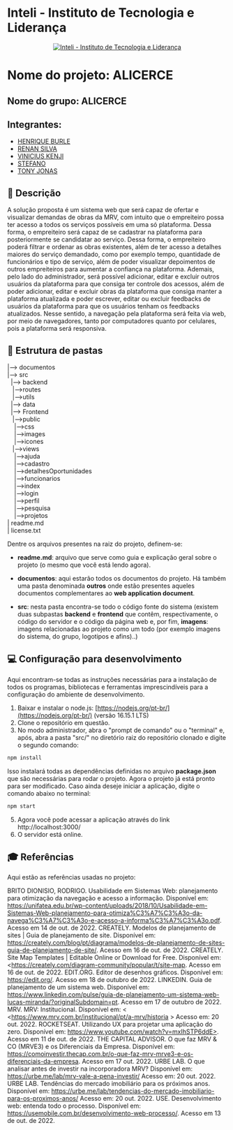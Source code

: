 # Inteli - Instituto de Tecnologia e Liderança 

<p align="center">
<a href= "https://www.inteli.edu.br/"><img src="https://www.inteli.edu.br/wp-content/uploads/2021/08/20172028/marca_1-2.png" alt="Inteli - Instituto de Tecnologia e Liderança" border="0"></a>
</p>

# Nome do projeto: ALICERCE

## Nome do grupo: ALICERCE

## Integrantes: 
- <a href="https://www.linkedin.com/in/henrique-burle/">HENRIQUE BURLE</a>
- <a href="https://www.linkedin.com/in/victorbarq/">RENAN SILVA</a>
- <a href="https://www.linkedin.com/in/victorbarq/">VINICIUS KENJI</a> 
- <a href="https://www.linkedin.com/in/stefano-parente-652822244//">STEFANO</a> 
- <a href="https://www.linkedin.com/in/tonyjonas/">TONY JONAS</a>

## 📝 Descrição

A solução proposta é um sistema web que será capaz de ofertar e visualizar demandas de obras da MRV, com intuito que o empreiteiro possa ter acesso a todos os serviços possíveis em uma só plataforma. Dessa forma, o empreiteiro será capaz de se cadastrar na plataforma para posteriormente se candidatar ao serviço. Dessa forma, o empreiteiro poderá filtrar e ordenar as obras existentes, além de ter acesso a detalhes maiores do serviço demandado, como por exemplo tempo, quantidade de funcionários e tipo de serviço, além de poder visualizar depoimentos de outros empreiteiros para aumentar a confiança na plataforma. 
Ademais, pelo lado do administrador, será possível adicionar, editar e excluir outros usuários da plataforma para que consiga ter controle dos acessos, além de poder  adicionar, editar e excluir obras da plataforma que consiga manter a plataforma atualizada e poder escrever, editar ou excluir feedbacks de usuários da plataforma para que os usuários tenham os feedbacks atualizados.
Nesse sentido, a navegação pela plataforma será feita via web, por meio de navegadores, tanto por computadores quanto por celulares, pois a plataforma será responsiva.

## 📁 Estrutura de pastas

|--> documentos<br>
|--> src<br>
&nbsp;  |--> backend<br>
&nbsp;&nbsp;    |-->routes<br>
&nbsp;&nbsp;    |-->utils<br>
&nbsp;  |--> data<br>
&nbsp;  |--> Frontend<br>
&nbsp;&nbsp;    |-->public<br>
 &nbsp;&nbsp;&nbsp;     |-->css<br>
  &nbsp;&nbsp;&nbsp;    |-->images<br>
   &nbsp;&nbsp;&nbsp;   |-->icones<br>
 &nbsp;&nbsp;   |-->views<br>
  &nbsp;&nbsp;&nbsp;    |-->ajuda<br>
 &nbsp;&nbsp;&nbsp;     |-->cadastro<br>
   &nbsp;&nbsp;&nbsp;   |-->detalhesOportunidades<br>
  &nbsp;&nbsp;&nbsp;    |-->funcionarios<br>
  &nbsp;&nbsp;&nbsp;    |-->index<br>
  &nbsp;&nbsp;&nbsp;    |-->login<br>
 &nbsp;&nbsp;&nbsp;     |-->perfil<br>
 &nbsp;&nbsp;&nbsp;     |-->pesquisa<br>
  &nbsp;&nbsp;&nbsp;    |-->projetos<br>
  | readme.md<br>
  | license.txt

Dentre os arquivos presentes na raiz do projeto, definem-se:

- <b>readme.md</b>: arquivo que serve como guia e explicação geral sobre o projeto (o mesmo que você está lendo agora).

- <b>documentos</b>: aqui estarão todos os documentos do projeto. Há também uma pasta denominada <b>outros</b> onde estão presentes aqueles documentos complementares ao <b>web application document</b>.

- <b>src</b>: nesta pasta encontra-se todo o código fonte do sistema (existem duas subpastas <b>backend</b> e <b>frontend</b> que contêm, respectivamente, o código do servidor e o código da página web e, por fim, <b>imagens</b>: imagens relacionadas ao projeto como um todo (por exemplo imagens do sistema, do grupo, logotipos e afins)..)

## 💻 Configuração para desenvolvimento

Aqui encontram-se todas as instruções necessárias para a instalação de todos os programas, bibliotecas e ferramentas imprescindíveis para a configuração do ambiente de desenvolvimento.

1.  Baixar e instalar o node.js:  [https://nodejs.org/pt-br/](https://nodejs.org/pt-br/) (versão 16.15.1 LTS)
2. Clone o repositório em questão.
3.  No modo administrador, abra o "prompt de comando" ou o "terminal" e, após,  abra a pasta "src/" no diretório raiz do repositório clonado e digite o segundo comando:

```sh
npm install
```

Isso instalará todas as dependências definidas no arquivo <b>package.json</b> que são necessárias para rodar o projeto. Agora o projeto já está pronto para ser modificado. Caso ainda deseje iniciar a aplicação, digite o comando abaixo no terminal:

```sh
npm start
```
5. Agora você pode acessar a aplicação através do link http://localhost:3000/
6. O servidor está online.



## 🎓 Referências

Aqui estão as referências usadas no projeto:

BRITO DIONISIO, RODRIGO. Usabilidade em Sistemas Web: planejamento para otimização da navegação e acesso a informação. Disponível em: <https://unifatea.edu.br/wp-content/uploads/2018/10/Usabilidade-em-Sistemas-Web-planejamento-para-otimiza%C3%A7%C3%A3o-da-navega%C3%A7%C3%A3o-e-acesso-a-informa%C3%A7%C3%A3o.pdf>. Acesso em 14 de out. de 2022.
CREATELY. Modelos de planejamento de sites | Guia de planejamento de site. Disponível em: <https://creately.com/blog/pt/diagrama/modelos-de-planejamento-de-sites-guia-de-planejamento-de-site/>. Acesso em 16 de out. de 2022.
CREATELY. Site Map Templates | Editable Online or Download for Free. Disponível em: <https://creately.com/diagram-community/popular/t/site-map. Acesso em 16 de out. de 2022.
EDIT.ORG. Editor de desenhos gráficos. Disponível em: <https://edit.org/>. Acesso em 18 de outubro de 2022.
LINKEDIN. Guia de planejamento de um sistema web. Disponível em: <https://www.linkedin.com/pulse/guia-de-planejamento-um-sistema-web-lucas-miranda/?originalSubdomain=pt>. Acesso em 17 de outubro de 2022.
MRV. MRV: Institucional. Disponível em: < <https://www.mrv.com.br/institucional/pt/a-mrv/historia > Acesso em: 20 out. 2022.
ROCKETSEAT. Utilizando UX para projetar uma aplicação do zero. Disponível em: https://www.youtube.com/watch?v=mxIhSTP6ddE>. Acesso em 11 de out. de 2022. 
THE CAPITAL ADVISOR.	O que faz MRV & CO (MRVE3) e os Diferenciais da Empresa. Disponível em: <https://comoinvestir.thecap.com.br/o-que-faz-mrv-mrve3-e-os-diferenciais-da-empresa>. Acesso em 17 out. 2022.
URBE LAB. O que analisar antes de investir na incorporadora MRV? Disponível em: <https://urbe.me/lab/mrv-vale-a-pena-investir/> Acesso em: 20 out. 2022.
URBE LAB. Tendências do mercado imobiliário para os próximos anos. Disponível em: <https://urbe.me/lab/tendencias-do-mercado-imobiliario-para-os-proximos-anos/> Acesso em: 20 out. 2022.
USE. Desenvolvimento web: entenda todo o processo. Disponível em: <https://usemobile.com.br/desenvolvimento-web-processo/>. Acesso em 13 de out. de 2022.

